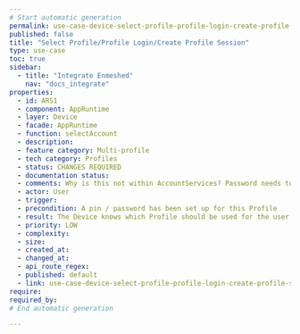 ```yaml
---
# Start automatic generation
permalink: use-case-device-select-profile-profile-login-create-profile-session
published: false
title: "Select Profile/Profile Login/Create Profile Session"
type: use-case
toc: true
sidebar:
  - title: "Integrate Enmeshed"
    nav: "docs_integrate"
properties:
  - id: ARS1
  - component: AppRuntime
  - layer: Device
  - facade: AppRuntime
  - function: selectAccount
  - description:
  - feature category: Multi-profile
  - tech category: Profiles
  - status: CHANGES REQUIRED
  - documentation status:
  - comments: Why is this not within AccountServices? Password needs to be taken into consideration
  - actor: User
  - trigger:
  - precondition: A pin / password has been set up for this Profile
  - result: The Device knows which Profile should be used for the user interface or any action.     If a specific action was triggered to select the Profile, the action is now executed     If not, the User is redirected to the Profile's Start Screen
  - priority: LOW
  - complexity:
  - size:
  - created_at:
  - changed_at:
  - api_route_regex:
  - published: default
  - link: use-case-device-select-profile-profile-login-create-profile-session
require:
required_by:
# End automatic generation

---
```

